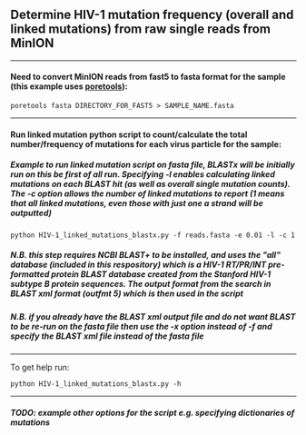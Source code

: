 ## Determine HIV-1 mutation frequency (overall and linked mutations) from raw single reads from MinION
---
#### Need to convert MinION reads from fast5 to fasta format for the sample (this example uses [poretools](https://poretools.readthedocs.io/en/latest/)):
```
poretools fasta DIRECTORY_FOR_FAST5 > SAMPLE_NAME.fasta
```
---
#### Run linked mutation python script to count/calculate the total number/frequency of mutations for each virus particle for the sample:

##### Example to run linked mutation script on fasta file, BLASTx will be initially run on this be first of all run. Specifying -l enables calculating linked mutations on each BLAST hit (as well as overall single mutation counts). The -c option allows the number of linked mutations to report (1 means that all linked mutations, even those with just one a strand will be outputted)

```
python HIV-1_linked_mutations_blastx.py -f reads.fasta -e 0.01 -l -c 1
```

##### N.B. this step requires NCBI BLAST+ to be installed, and uses the "all" database (included in this respository) which is a HIV-1 RT/PR/INT pre-formatted protein BLAST database created from the Stanford HIV-1 subtype B protein sequences. The output format from the search in BLAST xml format (outfmt 5) which is then used in the script

##### N.B. if you already have the BLAST xml output file and do not want BLAST to be re-run on the fasta file then use the -x option instead of -f and specify the BLAST xml file instead of the fasta file
---
To get help run:

```
python HIV-1_linked_mutations_blastx.py -h
```
---
##### TODO: example other options for the script e.g. specifying dictionaries of mutations